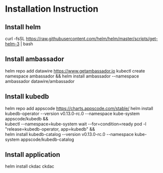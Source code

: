 # Installation Instruction

## Install helm
curl -fsSL https://raw.githubusercontent.com/helm/helm/master/scripts/get-helm-3 | bash

## Install ambassador
helm repo add datawire https://www.getambassador.io
kubectl create namespace ambassador && helm install ambassador --namespace ambassador datawire/ambassador

## Install kubedb
helm repo add appscode https://charts.appscode.com/stable/
helm install kubedb-operator --version v0.13.0-rc.0 --namespace kube-system appscode/kubedb && \
kubectl --namespace=kube-system wait --for=condition=ready pod -l "release=kubedb-operator, app=kubedb" && \
helm install kubedb-catalog --version v0.13.0-rc.0 --namespace kube-system appscode/kubedb-catalog

## Install application
helm install ckdac ckdac
